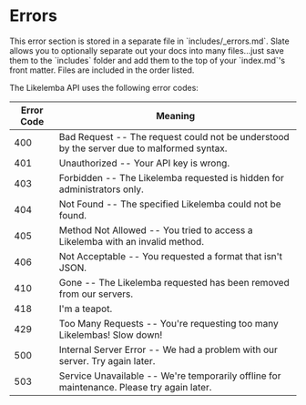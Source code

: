 # Errors

<aside class=error>
This error section is stored in a separate file in `includes/_errors.md`. Slate allows you to optionally separate out your docs into many files...just save them to the `includes` folder and add them to the top of your `index.md`'s front matter. Files are included in the order listed.
</aside>

The Likelemba API uses the following error codes:


Error Code | Meaning
---------- | -------
400        | Bad Request -- The request could not be understood by the server due to malformed syntax.
401        | Unauthorized -- Your API key is wrong.
403        | Forbidden -- The Likelemba requested is hidden for administrators only.
404        | Not Found -- The specified Likelemba could not be found.
405        | Method Not Allowed -- You tried to access a Likelemba with an invalid method.
406        | Not Acceptable -- You requested a format that isn't JSON.
410        | Gone -- The Likelemba requested has been removed from our servers.
418        | I'm a teapot.
429        | Too Many Requests -- You're requesting too many Likelembas! Slow down!
500        | Internal Server Error -- We had a problem with our server. Try again later.
503        | Service Unavailable -- We're temporarily offline for maintenance. Please try again later.
